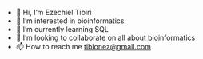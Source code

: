- 👋 Hi, I’m Ezechiel Tibiri
- 👀 I’m interested in bioinformatics
- 🌱 I’m currently learning SQL
- 💞️ I’m looking to collaborate on all about bioinformatics
- 📫 How to reach me tibionez@gmail.com

<!---
Ezechiel-Tibiri/Ezechiel-Tibiri is a ✨ special ✨ repository because its `README.md` (this file) appears on your GitHub profile.
You can click the Preview link to take a look at your changes.
--->

